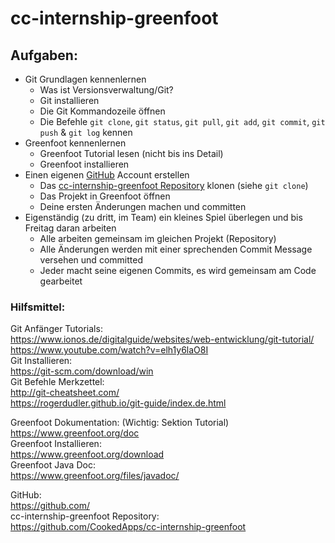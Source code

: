 # cc-internship-greenfoot

## Aufgaben:
- Git Grundlagen kennenlernen
  - Was ist Versionsverwaltung/Git?
  - Git installieren
  - Die Git Kommandozeile öffnen
  - Die Befehle `git clone`, `git status`, `git pull`, `git add`, `git commit`, `git push` & `git log` kennen
- Greenfoot kennenlernen
  - Greenfoot Tutorial lesen (nicht bis ins Detail)
  - Greenfoot installieren
- Einen eigenen [GitHub](https://github.com/) Account erstellen
  - Das [cc-internship-greenfoot Repository](https://github.com/CookedApps/cc-internship-greenfoot) klonen (siehe `git clone`)
  - Das Projekt in Greenfoot öffnen
  - Deine ersten Änderungen machen und committen
- Eigenständig (zu dritt, im Team) ein kleines Spiel überlegen und bis Freitag daran arbeiten
  - Alle arbeiten gemeinsam im gleichen Projekt (Repository)
  - Alle Änderungen werden mit einer sprechenden Commit Message versehen und committed
  - Jeder macht seine eigenen Commits, es wird gemeinsam am Code gearbeitet


### Hilfsmittel:
Git Anfänger Tutorials:  
https://www.ionos.de/digitalguide/websites/web-entwicklung/git-tutorial/  
https://www.youtube.com/watch?v=elh1y6laO8I  
Git Installieren:  
https://git-scm.com/download/win  
Git Befehle Merkzettel:   
http://git-cheatsheet.com/  
https://rogerdudler.github.io/git-guide/index.de.html  

Greenfoot Dokumentation: (Wichtig: Sektion Tutorial)  
https://www.greenfoot.org/doc  
Greenfoot Installieren:  
https://www.greenfoot.org/download  
Greenfoot Java Doc:  
https://www.greenfoot.org/files/javadoc/  
 
GitHub:  
https://github.com/  
cc-internship-greenfoot Repository:  
https://github.com/CookedApps/cc-internship-greenfoot  
